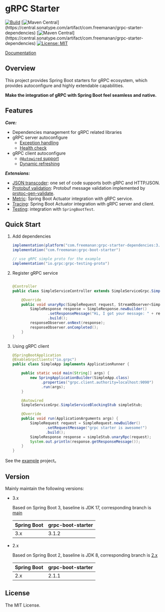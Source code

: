 # gRPC Starter

[![Build](https://img.shields.io/github/actions/workflow/status/DanielLiu1123/grpc-starter/build.yml?branch=main)](https://github.com/DanielLiu1123/grpc-starter/actions)
[![Maven Central](https://img.shields.io/maven-central/v/com.freemanan/grpc-starter-dependencies?versionPrefix=3.)](https://central.sonatype.com/artifact/com.freemanan/grpc-starter-dependencies)
[![Maven Central](https://img.shields.io/maven-central/v/com.freemanan/grpc-starter-dependencies?versionPrefix=2.)](https://central.sonatype.com/artifact/com.freemanan/grpc-starter-dependencies)
[![License: MIT](https://img.shields.io/badge/License-MIT-yellow.svg)](https://opensource.org/licenses/MIT)

[Documentation](https://danielliu1123.github.io/grpc-starter)

## Overview

This project provides Spring Boot starters for gRPC ecosystem, which provides autoconfigure and highly extendable
capabilities.

**Make the integration of gRPC with Spring Boot feel seamless and native.**

## Features

***Core:***

- Dependencies management for gRPC related libraries
- gRPC server autoconfigure
    - [Exception handling](https://danielliu1123.github.io/grpc-starter/#/en-us/server/exception-handling)
    - [Health check](https://danielliu1123.github.io/grpc-starter/#/en-us/server/health-check)
- gRPC client autoconfigure
    - [`@Autowired` support](https://danielliu1123.github.io/grpc-starter/#/en-us/client/onboarding)
    - [Dynamic refreshing](https://danielliu1123.github.io/grpc-starter/#/en-us/client/dynamic-refresh)

***Extensions:***

- [JSON transcoder](https://danielliu1123.github.io/grpc-starter/#/en-us/extension/json-transcoder): one set of code supports both gRPC and HTTP/JSON.
- [Protobuf validation](https://danielliu1123.github.io/grpc-starter/#/en-us/extension/protobuf-validation): Protobuf message validation implemented by [protoc-gen-validate](https://github.com/bufbuild/protoc-gen-validate).
- [Metric](https://danielliu1123.github.io/grpc-starter/#/en-us/extension/metrics): Spring Boot Actuator integration with gRPC service.
- [Tracing](https://danielliu1123.github.io/grpc-starter/#/en-us/extension/tracing): Spring Boot Actuator integration with gRPC server and client.
- [Testing](https://danielliu1123.github.io/grpc-starter/#/en-us/extension/test): integration with `SpringBootTest`.

## Quick Start

1. Add dependencies

    ```groovy
    implementation(platform("com.freemanan:grpc-starter-dependencies:3.1.2"))
    implementation("com.freemanan:grpc-boot-starter")
    
    // use gRPC simple proto for the example
    implementation("io.grpc:grpc-testing-proto")
    ```

2. Register gRPC service

    ```java
    
    @Controller
    public class SimpleServiceController extends SimpleServiceGrpc.SimpleServiceImplBase {
    
        @Override
        public void unaryRpc(SimpleRequest request, StreamObserver<SimpleResponse> responseObserver) {
            SimpleResponse response = SimpleResponse.newBuilder()
                    .setResponseMessage("Hi, I got your message: " + request.getRequestMessage())
                    .build();
            responseObserver.onNext(response);
            responseObserver.onCompleted();
        }
    }
    ```

3. Using gRPC client

   ```java
   @SpringBootApplication
   @EnableGrpcClients("io.grpc")
   public class SimpleApp implements ApplicationRunner {
   
       public static void main(String[] args) {
           new SpringApplicationBuilder(SimpleApp.class)
                .properties("grpc.client.authority=localhost:9090")
                .run(args);
       }
   
       @Autowired
       SimpleServiceGrpc.SimpleServiceBlockingStub simpleStub;
   
       @Override
       public void run(ApplicationArguments args) {
           SimpleRequest request = SimpleRequest.newBuilder()
                  .setRequestMessage("grpc starter is awesome!")
                  .build();
           SimpleResponse response = simpleStub.unaryRpc(request);
           System.out.println(response.getResponseMessage());
       }
   }
   ```

See the [example](examples/simple) project。

## Version

Mainly maintain the following versions:

- 3.x

  Based on Spring Boot 3, baseline is JDK 17, corresponding branch
  is [main](https://github.com/DanielLiu1123/grpc-starter/)

  | Spring Boot | grpc-boot-starter |
  |-------------|-------------------|
  | 3.x         | 3.1.2             |

- 2.x

  Based on Spring Boot 2, baseline is JDK 8, corresponding branch
  is [2.x](https://github.com/DanielLiu1123/grpc-starter/tree/2.x)

  | Spring Boot | grpc-boot-starter |
  |-------------|-------------------|
  | 2.x         | 2.1.1             |

## License

The MIT License.

